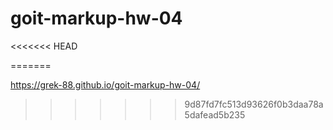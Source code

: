 # goit-markup-hw-04
<<<<<<< HEAD
 
=======

https://grek-88.github.io/goit-markup-hw-04/
>>>>>>> 9d87fd7fc513d93626f0b3daa78a5dafead5b235
